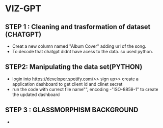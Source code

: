 # VIZ-GPT
## STEP 1 : Cleaning and trasformation of dataset (CHATGPT)
- Creat a new column named "Album Cover" adding url of the song.
- To decode that chatgpt didnt have acess to the data. so used python.
## STEP2: Manipulating the data set(PYTHON)
- login into https://developer.spotify.com/>> sign up>> create a application dashboard to get client id and clinet secret
- run the code with currect file name"", encoding -"ISO-8859-1" to create the updated dashboard
## STEP 3 : GLASSMORPHISM BACKGROUND
-
